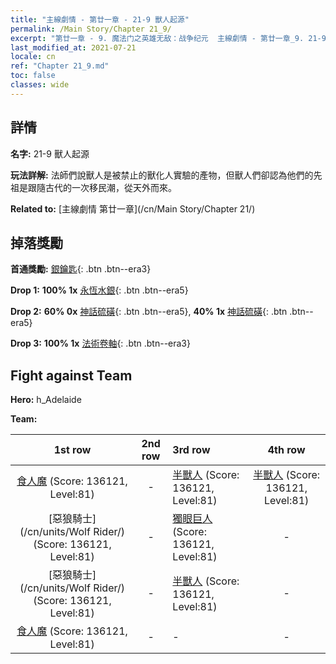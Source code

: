 ```yaml
---
title: "主線劇情 - 第廿一章 - 21-9 獸人起源"
permalink: /Main Story/Chapter 21_9/
excerpt: "第廿一章 - 9. 魔法门之英雄无敌：战争纪元  主線劇情 - 第廿一章_9. 21-9 獸人起源"
last_modified_at: 2021-07-21
locale: cn
ref: "Chapter 21_9.md"
toc: false
classes: wide
---
```


## 詳情

 **名字:** 21-9 獸人起源

 **玩法詳解:** 法師們說獸人是被禁止的獸化人實驗的產物，但獸人們卻認為他們的先祖是跟隨古代的一次移民潮，從天外而來。

 **Related to:** [主線劇情 第廿一章](/cn/Main Story/Chapter 21/)

## 掉落獎勵

 **首通獎勵:** [銀鑰匙](/cn/Items/con_693/){: .btn .btn--era3}

 **Drop 1:** **100% 1x** [永恆水銀](/cn/Items/mat_70/){: .btn .btn--era5}

 **Drop 2:** **60% 0x** [神話硫磺](/cn/Items/mat_64/){: .btn .btn--era5}, **40% 1x** [神話硫磺](/cn/Items/mat_64/){: .btn .btn--era5}

 **Drop 3:** **100% 1x** [法術卷軸](/cn/Items/con_694/){: .btn .btn--era3}


## Fight against Team
 **Hero:** h_Adelaide

 **Team:**


  | 1st row | 2nd row | 3rd row | 4th row |
  |:----:|:----:|:----|:----:|
  | [食人魔](/cn/units/Ogre/) (Score: 136121, Level:81)  | - | [半獸人](/cn/units/Orc/) (Score: 136121, Level:81)  | [半獸人](/cn/units/Orc/) (Score: 136121, Level:81)  |
  | [惡狼騎士](/cn/units/Wolf Rider/) (Score: 136121, Level:81)  | - | [獨眼巨人](/cn/units/Cyclops/) (Score: 136121, Level:81)  | - |
  | [惡狼騎士](/cn/units/Wolf Rider/) (Score: 136121, Level:81)  | - | [半獸人](/cn/units/Orc/) (Score: 136121, Level:81)  | - |
  | [食人魔](/cn/units/Ogre/) (Score: 136121, Level:81)  | - | - | - |



